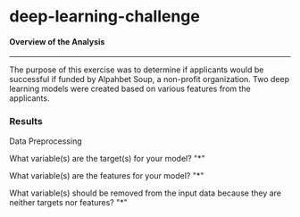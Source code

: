 # deep-learning-challenge


#### Overview of the Analysis
____________________________________________________________________________________________________________________________________________________________________________________________________________________________________________________

The purpose of this exercise was to determine if applicants would be successful if funded by Alpahbet Soup, a non-profit organization. Two deep learning models were created based on various features from the applicants.


### Results 
Data Preprocessing

What variable(s) are the target(s) for your model?
  "*"

What variable(s) are the features for your model?
  "*"

What variable(s) should be removed from the input data because they are neither targets nor features?
  "*"
